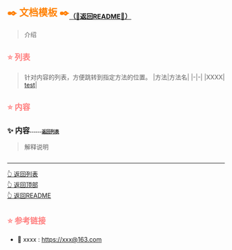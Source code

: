 # <span id='top' style='font-size:22px;color:#ff8000;'>✒️ 文档模板 ✒️</span><sub style='font-size:15px;'>[（🏃返回README🏃）](/README.md)</sub>

> 介绍

## <span style='font-size:18px;color:#ff8080;' id='list'>⭐️ 列表</span>

> 针对内容的列表，方便跳转到指定方法的位置。
> |方法|方法名|
> |-|-|
> |XXXX| [test](#test)|

## <span style='font-size:18px;color:#ff8080;'>⭐️ 内容</span>

### <span style='font-size:17px;' id='test'>✨ 内容</span><span style='font-size:10px;'>------[返回列表](#list)</span>

> 解释说明

```JavaScript

```

-----

[👆 返回列表](#list)<br/>
[👆 返回顶部](#top)<br/>
[👆 返回README](/README.md)

## <span style='font-size:18px;color:#ff8080;'>⭐️ 参考链接</span>

- 🚩 xxxx : <https://xxx@163.com>